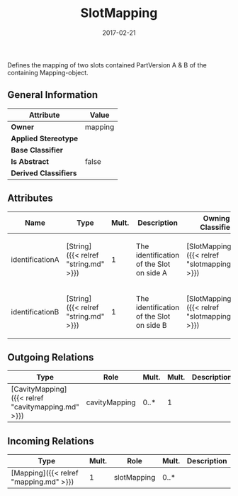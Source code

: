 ﻿---
title: SlotMapping
toc: false
type: specs
date: "2017-02-21"
draft: false
specification: VEC
version: 1.1.3
documentType: "Recommendation"
elementType: Class
classes:
  - SlotMapping
menu_name: vec-1.1.3
---
<p>Defines the mapping of two slots contained PartVersion A &amp; B of the containing Mapping-object. </p>

## General Information

| Attribute               | Value |
|-------------------------|-------|
| **Owner**               | mapping |
| **Applied Stereotype**  |   |
| **Base Classifier**     |   |
| **Is Abstract**         | false |
| **Derived Classifiers** |   |

## Attributes
|  Name  |  Type  |  Mult.  |  Description  |  Owning Classifier  |
|--------|--------|---------|---------------|--------------|
|identificationA | [String]({{< relref "string.md" >}}) | 1 | <p>The identification of the Slot on side A </p> | [SlotMapping]({{< relref "slotmapping.md" >}}) |
|identificationB | [String]({{< relref "string.md" >}}) | 1 | <p>The identification of the Slot on side B </p> | [SlotMapping]({{< relref "slotmapping.md" >}}) |

## Outgoing Relations
|    Type  |   Role   |   Mult.   |   Mult.   |   Description   |
|----------|----------|-----------|-----------|-----------------|
| [CavityMapping]({{< relref "cavitymapping.md" >}}) | cavityMapping | 0..* | 1 |  |
##  Incoming Relations
|    Type  |   Mult.  |   Role    |   Mult.   |   Description  |
|----------|----------|-----------|-----------|----------------|
| [Mapping]({{< relref "mapping.md" >}}) | 1 | slotMapping | 0..* |  |
